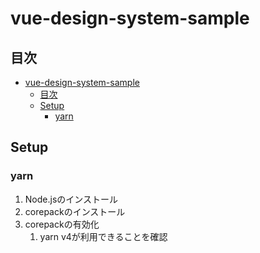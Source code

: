 # vue-design-system-sample

## 目次

- [vue-design-system-sample](#vue-design-system-sample)
  - [目次](#目次)
  - [Setup](#setup)
    - [yarn](#yarn)

## Setup

### yarn

1. Node.jsのインストール
2. corepackのインストール
3. corepackの有効化
    1. yarn v4が利用できることを確認
